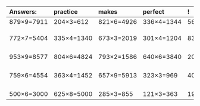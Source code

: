 | Answers: | practice | makes | perfect | ! |
| :--- | :--- | :--- | :--- | :--- |
| 879×9=7911 | 204×3=612 | 821×6=4926 | 336×4=1344 | 569×7=3983 | 
|   |   |   |   |   | 
|   |   |   |   |   | 
|   |   |   |   |   | 
| 772×7=5404 | 335×4=1340 | 673×3=2019 | 301×4=1204 | 830×5=4150 | 
|   |   |   |   |   | 
|   |   |   |   |   | 
|   |   |   |   |   | 
|   |   |   |   |   | 
| 953×9=8577 | 804×6=4824 | 793×2=1586 | 640×6=3840 | 207×9=1863 | 
|   |   |   |   |   | 
|   |   |   |   |   | 
|   |   |   |   |   | 
|   |   |   |   |   | 
| 759×6=4554 | 363×4=1452 | 657×9=5913 | 323×3=969 | 404×2=808 | 
|   |   |   |   |   | 
|   |   |   |   |   | 
|   |   |   |   |   | 
|   |   |   |   |   | 
| 500×6=3000 | 625×8=5000 | 285×3=855 | 121×3=363 | 192×8=1536 | 
